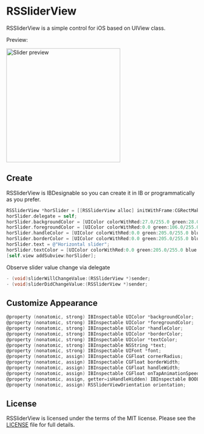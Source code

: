 # RSSliderView
RSSliderView is a simple control for iOS based on UIView class.

Preview:

<img src="http://i.piccy.info/i9/7755a8dc23dba093e99bbb8dbb63e059/1542282938/26269/1282420/Simulator_Screen_Shot_iPhone_5s_2018_11_15_at_13_51_49.png" alt="Slider preview" width="300">

## Create
RSSliderView is IBDesignable so you can create it in IB or programmatically as you prefer.

``` Objective-C
RSSliderView *horSlider = [[RSSliderView alloc] initWithFrame:CGRectMake(20, 40, 280, 70)];
horSlider.delegate = self;
horSlider.backgroundColor = [UIColor colorWithRed:27.0/255.0 green:28.0/255.0 blue:37.0/255.0 alpha:1.0];
horSlider.foregroundColor = [UIColor colorWithRed:0.0 green:106.0/255.0 blue:95.0/255.0 alpha:1.0];
horSlider.handleColor = [UIColor colorWithRed:0.0 green:205.0/255.0 blue:184.0/255.0 alpha:1.0];
horSlider.borderColor = [UIColor colorWithRed:0.0 green:205.0/255.0 blue:184.0/255.0 alpha:1.0];    
horSlider.text = @"Horizontal slider";
horSlider.textColor = [UIColor colorWithRed:0.0 green:205.0/255.0 blue:184.0/255.0 alpha:1.0];
[self.view addSubview:horSlider];
```

Observe slider value change via delegate
``` Objective-C
- (void)sliderWillChangeValue:(RSSliderView *)sender;
- (void)sliderDidChangeValue:(RSSliderView *)sender;
```

## Customize Appearance
``` Objective-C
@property (nonatomic, strong) IBInspectable UIColor *backgroundColor;
@property (nonatomic, strong) IBInspectable UIColor *foregroundColor;
@property (nonatomic, strong) IBInspectable UIColor *handleColor;
@property (nonatomic, strong) IBInspectable UIColor *borderColor;
@property (nonatomic, strong) IBInspectable UIColor *textColor;
@property (nonatomic, strong) IBInspectable NSString *text;
@property (nonatomic, strong) IBInspectable UIFont *font;
@property (nonatomic, assign) IBInspectable CGFloat cornerRadius;
@property (nonatomic, assign) IBInspectable CGFloat borderWidth;
@property (nonatomic, assign) IBInspectable CGFloat handleWidth;
@property (nonatomic, assign) IBInspectable CGFloat onTapAnimationSpeed;
@property (nonatomic, assign, getter=isHandleHidden) IBInspectable BOOL handleHidden;
@property (nonatomic, assign) RSSliderViewOrientation orientation;
```

## License
RSSliderView is licensed under the terms of the MIT license. Please see the [LICENSE](LICENSE) file for full details.
